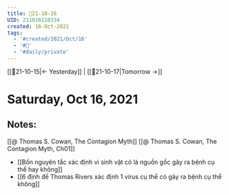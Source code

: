```yaml
---
title: 📝21-10-16
UID: 211016110334
created: 16-Oct-2021
tags:
  - '#created/2021/Oct/16'
  - '#📅'
  - '#daily/private'
---
```

[[📝21-10-15|<- Yesterday]] | [[📝21-10-17|Tomorrow ->]]
# Saturday, Oct 16, 2021

## Notes:
[[@ Thomas S. Cowan, The Contagion Myth]]
[[@ Thomas S. Cowan, The Contagion Myth, Ch01]]
- [[Bốn nguyên tắc xác định vi sinh vật có là nguồn gốc gây ra bệnh cụ thể hay không]]
- [[6 định đề Thomas Rivers xác định 1 virus cụ thể có gây ra bệnh cụ thể không]]



